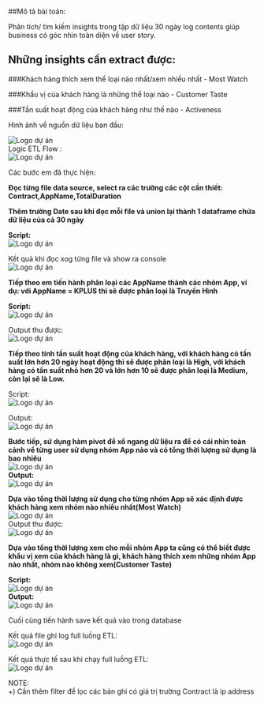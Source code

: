 ##Mô tả bài toán:

Phân tích/ tìm kiếm insights trong tập dữ liệu 30 ngày log contents giúp business có góc nhìn toàn diện về user story.

## Những insights cần extract được:

###Khách hàng thích xem thể loại nào nhất/xem nhiều nhất - Most Watch

###Khẩu vị của khách hàng là những thể loại nào - Customer Taste

###Tần suất hoạt động của khách hàng như thế nào - Activeness

Hình ảnh về nguồn dữ liệu ban đầu:

![Logo dự án](https://github.com/hkhanhdev/Customer360/blob/main/presentations/img1.jpg)<br>
Logic ETL Flow :<br>
![Logo dự án](https://github.com/hkhanhdev/Customer360/blob/main/presentations/img2.jpg)<br>

Các bước em đã thực hiện:

**Đọc từng file data source, select ra các trường các cột cần thiết: Contract,AppName,TotalDuration**

**Thêm trường Date sau khi đọc mỗi file và union lại thành 1 dataframe chứa dữ liệu của cả 30 ngày**

**Script:**<br>
![Logo dự án](https://github.com/hkhanhdev/Customer360/blob/main/presentations/img3.jpg)<br>

Kết quả khi đọc xog từng file và show ra console<br>
![Logo dự án](https://github.com/hkhanhdev/Customer360/blob/main/presentations/img4.jpg)<br>

**Tiếp theo em tiến hành phân loại các AppName thành các nhóm App, ví dụ: với AppName = KPLUS thì sẽ được phân loại là Truyền Hình**

**Script:**<br>
![Logo dự án](https://github.com/hkhanhdev/Customer360/blob/main/presentations/img5.jpg)<br>


Output thu được:<br>
![Logo dự án](https://github.com/hkhanhdev/Customer360/blob/main/presentations/img6.jpg)<br>

**Tiếp theo tính tần suất hoạt động của khách hàng, với khách hàng có tần suất lớn hơn 20 ngày hoạt động thì sẽ được phân loại là High, với khách hàng có tần suất nhỏ hơn 20 và lớn hơn 10 sẽ được phân loại là Medium, còn lại sẽ là Low.**

Script:<br>
![Logo dự án](https://github.com/hkhanhdev/Customer360/blob/main/presentations/Picture7.jpg)<br>

Output:<br>
![Logo dự án](https://github.com/hkhanhdev/Customer360/blob/main/presentations/Picture8.jpg)<br>

**Bước tiếp, sử dụng hàm pivot để xổ ngang dữ liệu ra để có cái nhìn toàn cảnh về từng user sử dụng nhóm App nào và có tổng thời lượng sử dụng là bao nhiêu**
<br>
![Logo dự án](https://github.com/hkhanhdev/Customer360/blob/main/presentations/Picture9.jpg)<br>
**Output:**<br>
![Logo dự án](https://github.com/hkhanhdev/Customer360/blob/main/presentations/Picture10.jpg)<br>

**Dựa vào tổng thời lượng sử dụng cho từng nhóm App sẽ xác định được khách hàng xem nhóm nào nhiều nhất(Most Watch)**<br>
![Logo dự án](https://github.com/hkhanhdev/Customer360/blob/main/presentations/Picture11.jpg)<br>
Output thu được:<br>
![Logo dự án](https://github.com/hkhanhdev/Customer360/blob/main/presentations/Picture12.jpg)<br>

**Dựa vào tổng thời lượng xem cho mỗi nhóm App ta cũng có thể biết được khẩu vị xem của khách hàng là gì, khách hàng thích xem những nhóm App nào nhất, nhóm nào không xem(Customer Taste)**

**Script:**<br>
![Logo dự án](https://github.com/hkhanhdev/Customer360/blob/main/presentations/Picture13.jpg)<br>
**Output:**<br>
![Logo dự án](https://github.com/hkhanhdev/Customer360/blob/main/presentations/Picture14.jpg)<br>

Cuối cùng tiến hành save kết quả vào trong database<br>

Kết quả file ghi log full luồng ETL:<br>
![Logo dự án](https://github.com/hkhanhdev/Customer360/blob/main/presentations/Picture15.jpg)<br>

Kết quả thực tế sau khi chạy full luồng ETL:<br>
![Logo dự án](https://github.com/hkhanhdev/Customer360/blob/main/presentations/Picture16.jpg)<br>


NOTE:<br>
+) Cần thêm filter để lọc các bản ghi có giá trị trường Contract là ip address
